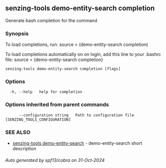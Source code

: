 ## senzing-tools demo-entity-search completion

Generate bash completion for the command

### Synopsis

To load completions, run:
source < (demo-entity-search completion)

To load completions automatically on on login, add this line to your .bashrc file:
source < (demo-entity-search completion)

```
senzing-tools demo-entity-search completion [flags]
```

### Options

```
  -h, --help   help for completion
```

### Options inherited from parent commands

```
      --configuration string   Path to configuration file [SENZING_TOOLS_CONFIGURATION]
```

### SEE ALSO

* [senzing-tools demo-entity-search](senzing-tools_demo-entity-search.md)  - demo-entity-search short description

###### Auto generated by spf13/cobra on 31-Oct-2024
